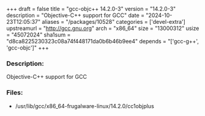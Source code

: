 +++
draft = false
title = "gcc-objc++ 14.2.0-3"
version = "14.2.0-3"
description = "Objective-C++ support for GCC"
date = "2024-10-23T12:05:37"
aliases = "/packages/10528"
categories = ['devel-extra']
upstreamurl = "http://gcc.gnu.org"
arch = "x86_64"
size = "13000312"
usize = "45072024"
sha1sum = "d8ca8225230323c08a74f448171da0b6b46b9ee4"
depends = "['gcc-g++', 'gcc-objc']"
+++
### Description: 
Objective-C++ support for GCC

### Files: 
* /usr/lib/gcc/x86_64-frugalware-linux/14.2.0/cc1objplus

